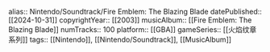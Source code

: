 alias:: Nintendo/Soundtrack/Fire Emblem: The Blazing Blade
datePublished:: [[2024-10-31]]
copyrightYear:: [[2003]]
musicAlbum:: [[Fire Emblem: The Blazing Blade]]
numTracks:: 100
platform:: [[GBA]]
gameSeries:: [[火焰纹章系列]]
tags:: [[Nintendo]], [[Nintendo/Soundtrack]], [[MusicAlbum]]
